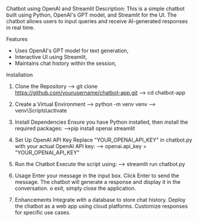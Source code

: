 Chatbot using OpenAI and Streamlit
Description:
This is a simple chatbot built using Python, OpenAI's GPT model, and Streamlit for the UI. The chatbot allows users to input queries and receive AI-generated responses in real time.

Features
* Uses OpenAI's GPT model for text generation,
* Interactive UI using Streamlit,
* Maintains chat history within the session,

Installation
1. Clone the Repository
  --> git clone https://github.com/yourusername/chatbot-app.git
  --> cd chatbot-app
2. Create a Virtual Environment
  --> python -m venv venv
  --> venv\Scripts\activate

3. Install Dependencies
Ensure you have Python installed, then install the required packages:
  -->pip install openai streamlit

4. Set Up OpenAI API Key
Replace "YOUR_OPENAI_API_KEY" in chatbot.py with your actual OpenAI API key:
  --> openai.api_key = "YOUR_OPENAI_API_KEY"

5. Run the Chatbot
Execute the script using:
  --> streamlit run chatbot.py

6.  Usage
  Enter your message in the input box.
  Click Enter to send the message.
  The chatbot will generate a response and display it in the conversation.
  o exit, simply close the application.
 
7. Enhancements
  Integrate with a database to store chat history.
  Deploy the chatbot as a web app using cloud platforms.
  Customize responses for specific use cases.

